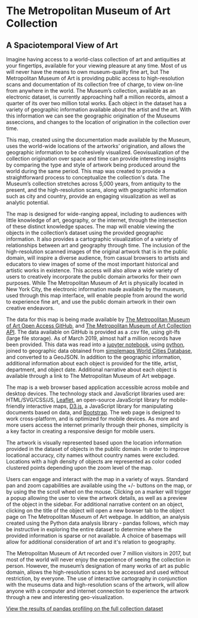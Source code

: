 # The Metropolitan Museum of Art Collection

## A Spaciotemporal View of Art

Imagine having access to a world-class collection of art and antiquities at your fingertips, available for your viewing pleasure at any time.  Most of us will never have the means to own museum-quality fine art, but The Metropolitan Museum of Art is providing public access to high-resolution scans and documentation of its collection free of charge, to view on-line from anywhere in the world.  The Museum’s collection, available as an electronic dataset, is currently approaching half a million records, almost a quarter of its over two million total works.  Each object in the dataset has a variety of geographic information available about the artist and the art.  With this information we can see the geographic origination of the Museums asseccions, and changes to the location of origination in the collection over time.

This map, created using the documentation made available by the Museum, uses the world-wide locations of the artworks’ origination, and allows the geographic information to be cohesively visualized.  Geovisualization of the collection origination over space and time can provide interesting insights by comparing the type and style of artwork being produced around the world during the same period.  This map was created to provide a straightforward process to conceptualize the collection's data.  The Museum’s collection stretches across 5,000 years, from antiquity to the present, and the high-resolution scans, along with geographic information such as city and country, provide an engaging visualization as well as analytic potential.

The map is designed for wide-ranging appeal, including to audiences with little knowledge of art, geography, or the internet, through the intersection of these distinct knowledge spaces.  The map will enable viewing the objects in the collection’s dataset using the provided geographic information.  It also provides a cartographic visualization of a variety of relationships between art and geography through time.  The inclusion of the high-resolution scanned images of the original artwork that is in the public domain, will inspire a diverse audience, from casual browsers to artists and educators to view images of some of the most important historical and artistic works in existence.  This access will also allow a wide variety of users to creatively incorporate the public domain artworks for their own purposes.  While The Metropolitan Museum of Art is physically located in New York City, the electronic information made available by the museum, used through this map interface, will enable people from around the world to experience fine art, and use the public domain artwork in their own creative endeavors.

The data for this map is being made available by <a href=https://github.com/metmuseum>The Metropolitan Museum of Art Open Access GitHub</a>, and <a href=https://metmuseum.github.io>The Metropolitan Museum of Art Collection API</a>.  The data available on GitHub is provided as a .csv file, using git-lfs (large file storage).  As of March 2019, almost half a million records have been provided.  This data was read into a <a href="https://jupyter.org">jupyter notebook</a>, using <a href="https://www.python.org">python</a>, joined to geographic data obtained from <a href="https://simplemaps.com/data/world-cities">simplemaps World Cities Database</a>, and converted to a GeoJSON.  In addition to the geographic information, additional information about each object is provided for the title, artist, department, and object date.  Additional narrative about each object is available through a link to The Metropolitan Museum of Art webpage.  

The map is a web browser based application accessible across mobile and desktop devices.  The technology stack and JavaScript libraries used are:
HTML/SVG/CSS/JS,
<a href=https://leafletjs.com>Leaflet</a>, an open-source JavaScript library for mobile-friendly interactive maps,
<a href=https://d3js.org>D3.js</a>, a JavaScript library for manipulating documents based on data, and
<a href=https://getbootstrap.com>Bootstrap</a>.  The web page is designed to work cross-platform, and is optimized for mobile devices.  As more and more users access the internet primarily through their phones, simplicity is a key factor in creating a responsive design for mobile users.

The artwork is visually represented based upon the location information provided in the dataset of objects in the publilc domain. In order to improve locational accuracy, city names without country names were excluded.  Locations with a high density of objects are represented as color coded clustered points depending upon the zoom level of the map.

Users can engage and interact with the map in a variety of ways.   Standard pan and zoom capabilities are available using the +/- buttons on the map, or by using the the scroll wheel on the mouse.   Clicking on a marker will trigger a popup allowing the user to view the artwork details, as well as a preview of the object in the sidebar. For additional narrative content on an object, clicking on the title of the object will open a new bowser tab to the object page on The Metropolitan Museum of Art webpage.  In addition, an analysis created using the Python data analysis library - pandas follows, which may be instructive in exploring the entire dataset to determine where the provided information is sparse or not available.  A choice of basemaps will allow for additional consideration of art and it's relation to geography.

The Metropolitan Museum of Art recorded over 7 million visitors in 2017, but most of the world will never enjoy the experience of seeing the collection in person.  However, the museum’s designation of many works of art as public domain, allows the high-resolution scans to be accessed and used without restriction, by everyone.  The use of interactive cartography in conjunction with the museums data and high-resolution scans of the artwork, will allow anyone with a computer and internet connection to experience the artwork through a new and interesting geo-visualization.  

<a href=https://digitalfootprints.github.io/artmap/pandas_profiling/PandasProfiling_Collection.html>View the results of pandas profiling on the full collection dataset</a>
